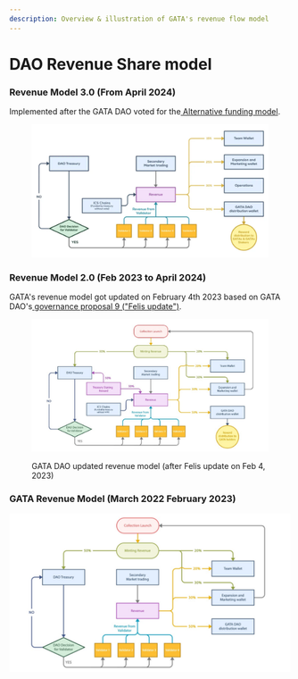 ```yaml
---
description: Overview & illustration of GATA's revenue flow model
---
```


# DAO Revenue Share model

### Revenue Model 3.0 (From April 2024)

Implemented after the GATA DAO voted for the[ Alternative funding model](https://daodao.zone/dao/stars19fz2t65uqlhrrznpllmmu7nzsvv3v2p4wruypthy7yjpsz5rltvqp6gjsk/proposals/A2).&#x20;

<figure><img src="../../../.gitbook/assets/image (5).png" alt=""><figcaption></figcaption></figure>

### Revenue Model 2.0 (Feb 2023 to April 2024)

GATA's revenue model got updated on February 4th 2023 based on GATA DAO's[ governance proposal 9 ("Felis update")](../gata-constitution/gov.-proposal-9.md).

<figure><img src="../../../.gitbook/assets/WhatsApp Image 2023-01-27 at 09.34.39.jpg" alt=""><figcaption><p>GATA DAO updated revenue model (after Felis update on Feb 4, 2023)</p></figcaption></figure>

### GATA Revenue Model (March 2022 February 2023)

![ ](<../../../.gitbook/assets/WhatsApp Image 2022-04-29 at 11.24.26 AM (1).jpeg>)
